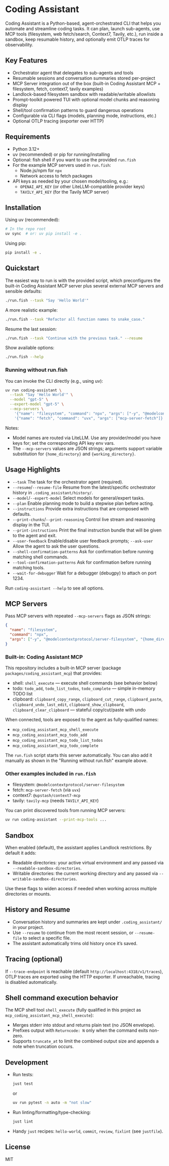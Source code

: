 # Coding Assistant

Coding Assistant is a Python-based, agent-orchestrated CLI that helps you automate and streamline coding tasks. It can plan, launch sub-agents, use MCP tools (filesystem, web fetch/search, Context7, Tavily, etc.), run inside a sandbox, keep resumable history, and optionally emit OTLP traces for observability.

## Key Features

- Orchestrator agent that delegates to sub-agents and tools
- Resumable sessions and conversation summaries stored per-project
- MCP Server integration out of the box (built-in Coding Assistant MCP + filesystem, fetch, context7, tavily examples)
- Landlock-based filesystem sandbox with readable/writable allowlists
- Prompt-toolkit powered TUI with optional model chunks and reasoning display
- Shell/tool confirmation patterns to guard dangerous operations
- Configurable via CLI flags (models, planning mode, instructions, etc.)
- Optional OTLP tracing (exporter over HTTP)

## Requirements

- Python 3.12+
- uv (recommended) or pip for running/installing
- Optional: fish shell if you want to use the provided `run.fish`
- For the example MCP servers used in `run.fish`:
  - Node.js/npm for `npx`
  - Network access to fetch packages
- API keys as needed by your chosen model/tooling, e.g.:
  - `OPENAI_API_KEY` (or other LiteLLM-compatible provider keys)
  - `TAVILY_API_KEY` (for the Tavily MCP server)

## Installation

Using uv (recommended):

```bash
# In the repo root
uv sync  # or: uv pip install -e .
```

Using pip:

```bash
pip install -e .
```

## Quickstart

The easiest way to run is with the provided script, which preconfigures the built-in Coding Assistant MCP server plus several external MCP servers and sensible defaults:

```bash
./run.fish --task "Say 'Hello World'"
```

A more realistic example:

```bash
./run.fish --task "Refactor all function names to snake_case."
```

Resume the last session:

```bash
./run.fish --task "Continue with the previous task." --resume
```

Show available options:

```bash
./run.fish --help
```

### Running without run.fish

You can invoke the CLI directly (e.g., using uv):

```bash
uv run coding-assistant \
  --task "Say 'Hello World'" \
  --model "gpt-5" \
  --expert-model "gpt-5" \
  --mcp-servers \
    '{"name": "filesystem", "command": "npx", "args": ["-y", "@modelcontextprotocol/server-filesystem", "{home_directory}"]}' \
    '{"name": "fetch", "command": "uvx", "args": ["mcp-server-fetch"]}'
```

Notes:
- Model names are routed via LiteLLM. Use any provider/model you have keys for; set the corresponding API key env vars.
- The `--mcp-servers` values are JSON strings; arguments support variable substitution for `{home_directory}` and `{working_directory}`.

## Usage Highlights

- `--task` The task for the orchestrator agent (required).
- `--resume`/`--resume-file` Resume from the latest/specific orchestrator history in `.coding_assistant/history/`.
- `--model`/`--expert-model` Select models for general/expert tasks.
- `--plan` Enable planning mode to build a stepwise plan before acting.
- `--instructions` Provide extra instructions that are composed with defaults.
- `--print-chunks`/`--print-reasoning` Control live stream and reasoning display in the TUI.
- `--print-instructions` Print the final instruction bundle that will be given to the agent and exit.
- `--user-feedback` Enable/disable user feedback prompts; `--ask-user` Allow the agent to ask the user questions.
- `--shell-confirmation-patterns` Ask for confirmation before running matching shell commands.
- `--tool-confirmation-patterns` Ask for confirmation before running matching tools.
- `--wait-for-debugger` Wait for a debugger (debugpy) to attach on port 1234.

Run `coding-assistant --help` to see all options.

## MCP Servers

Pass MCP servers with repeated `--mcp-servers` flags as JSON strings:

```json
{
  "name": "filesystem",
  "command": "npx",
  "args": ["-y", "@modelcontextprotocol/server-filesystem", "{home_directory}"]
}
```

### Built-in: Coding Assistant MCP

This repository includes a built-in MCP server (package `packages/coding_assistant_mcp`) that provides:
- shell: `shell_execute` — execute shell commands (see behavior below)
- todo: `todo_add`, `todo_list_todos`, `todo_complete` — simple in-memory TODO list
- clipboard: `clipboard_copy_range`, `clipboard_cut_range`, `clipboard_paste`, `clipboard_undo_last_edit`, `clipboard_show_clipboard`, `clipboard_clear_clipboard` — stateful copy/cut/paste with undo

When connected, tools are exposed to the agent as fully-qualified names:
- `mcp_coding_assistant_mcp_shell_execute`
- `mcp_coding_assistant_mcp_todo_add`
- `mcp_coding_assistant_mcp_todo_list_todos`
- `mcp_coding_assistant_mcp_todo_complete`

The `run.fish` script starts this server automatically. You can also add it manually as shown in the "Running without run.fish" example above.

### Other examples included in `run.fish`
- filesystem: `@modelcontextprotocol/server-filesystem`
- fetch: `mcp-server-fetch` (via `uvx`)
- context7: `@upstash/context7-mcp`
- tavily: `tavily-mcp` (needs `TAVILY_API_KEY`)

You can print discovered tools from running MCP servers:

```bash
uv run coding-assistant --print-mcp-tools ...
```

## Sandbox

When enabled (default), the assistant applies Landlock restrictions. By default it adds:
- Readable directories: your active virtual environment and any passed via `--readable-sandbox-directories`.
- Writable directories: the current working directory and any passed via `--writable-sandbox-directories`.

Use these flags to widen access if needed when working across multiple directories or mounts.

## History and Resume

- Conversation history and summaries are kept under `.coding_assistant/` in your project.
- Use `--resume` to continue from the most recent session, or `--resume-file` to select a specific file.
- The assistant automatically trims old history once it’s saved.

## Tracing (optional)

If `--trace-endpoint` is reachable (default `http://localhost:4318/v1/traces`), OTLP traces are exported using the HTTP exporter. If unreachable, tracing is disabled automatically.

## Shell command execution behavior

The MCP shell tool `shell_execute` (fully qualified in this project as `mcp_coding_assistant_mcp_shell_execute`):
- Merges stderr into stdout and returns plain text (no JSON envelope).
- Prefixes output with `Returncode: N` only when the command exits non-zero.
- Supports `truncate_at` to limit the combined output size and appends a note when truncation occurs.

## Development

- Run tests:

  ```bash
  just test
  ```

  or

  ```bash
  uv run pytest -n auto -m "not slow"
  ```

- Run linting/formatting/type-checking:

  ```bash
  just lint
  ```

- Handy `just` recipes: `hello-world`, `commit`, `review`, `fixlint` (see `justfile`).

## License

MIT
